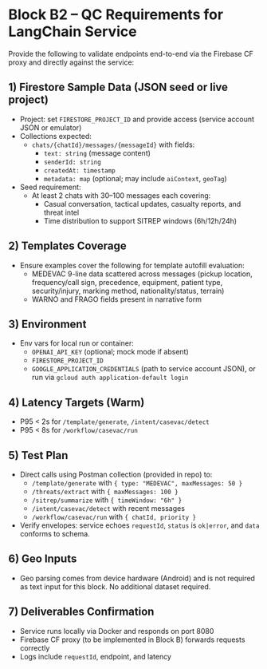 # Block B2 – QC Requirements for LangChain Service

Provide the following to validate endpoints end-to-end via the Firebase CF proxy and directly against the service:

## 1) Firestore Sample Data (JSON seed or live project)
- Project: set `FIRESTORE_PROJECT_ID` and provide access (service account JSON or emulator)
- Collections expected:
  - `chats/{chatId}/messages/{messageId}` with fields:
    - `text: string` (message content)
    - `senderId: string`
    - `createdAt: timestamp`
    - `metadata: map` (optional; may include `aiContext`, `geoTag`)
- Seed requirement:
  - At least 2 chats with 30–100 messages each covering:
    - Casual conversation, tactical updates, casualty reports, and threat intel
    - Time distribution to support SITREP windows (6h/12h/24h)

## 2) Templates Coverage
- Ensure examples cover the following for template autofill evaluation:
  - MEDEVAC 9-line data scattered across messages (pickup location, frequency/call sign, precedence, equipment, patient type, security/injury, marking method, nationality/status, terrain)
  - WARNO and FRAGO fields present in narrative form

## 3) Environment
- Env vars for local run or container:
  - `OPENAI_API_KEY` (optional; mock mode if absent)
  - `FIRESTORE_PROJECT_ID`
  - `GOOGLE_APPLICATION_CREDENTIALS` (path to service account JSON), or run via `gcloud auth application-default login`

## 4) Latency Targets (Warm)
- P95 < 2s for `/template/generate`, `/intent/casevac/detect`
- P95 < 8s for `/workflow/casevac/run`

## 5) Test Plan
- Direct calls using Postman collection (provided in repo) to:
  - `/template/generate` with `{ type: "MEDEVAC", maxMessages: 50 }`
  - `/threats/extract` with `{ maxMessages: 100 }`
  - `/sitrep/summarize` with `{ timeWindow: "6h" }`
  - `/intent/casevac/detect` with recent messages
  - `/workflow/casevac/run` with `{ chatId, priority }`
- Verify envelopes: service echoes `requestId`, `status` is `ok|error`, and `data` conforms to schema.

## 6) Geo Inputs
- Geo parsing comes from device hardware (Android) and is not required as text input for this block. No additional dataset required.

## 7) Deliverables Confirmation
- Service runs locally via Docker and responds on port 8080
- Firebase CF proxy (to be implemented in Block B) forwards requests correctly
- Logs include `requestId`, endpoint, and latency
